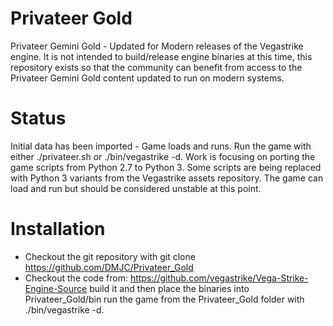 # Privateer Gold
Privateer Gemini Gold - Updated for Modern releases of the Vegastrike engine.
It is not intended to build/release engine binaries at this time, this repository exists so that the community can benefit from access to the Privateer Gemini Gold content updated to run on modern systems.

# Status
Initial data has been imported - Game loads and runs. Run the game with either ./privateer.sh or ./bin/vegastrike -d.
Work is focusing on porting the game scripts from Python 2.7 to Python 3. Some scripts are being replaced with Python 3 variants from the Vegastrike assets repository. The game can load and run but should be considered unstable at this point.

# Installation
- Checkout the git repository with git clone https://github.com/DMJC/Privateer_Gold 
- Checkout the code from:  https://github.com/vegastrike/Vega-Strike-Engine-Source build it and then place the binaries into Privateer_Gold/bin
run the game from the Privateer_Gold folder with ./bin/vegastrike -d.
